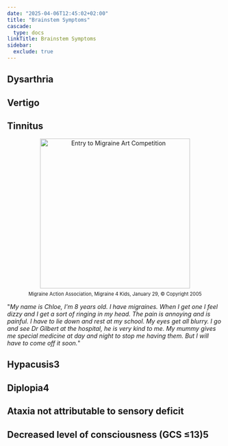```yaml
---
date: "2025-04-06T12:45:02+02:00"
title: "Brainstem Symptoms"
cascade:
  type: docs
linkTitle: Brainstem Symptoms
sidebar:
  exclude: true
---
```


## Dysarthria


## Vertigo

## Tinnitus

<div style="text-align: center;">
  <figure style="display: inline-block; margin: 0 auto;">
    <img
      src="/images/pic_creative5Small_en.gif"
      class="img"
      style="width:350px; height:auto;"
      alt="Entry to Migraine Art Competition" />
    <figcaption style="font-size: 0.8em; margin-top: 0.5em;">
        Migraine Action Association, Migraine 4 Kids, January 29, © Copyright 2005 </figcaption>
  </figure>
</div>

"_My name is Chloe, I'm 8 years old. I have migraines. When I get one I feel dizzy and I get a sort of ringing in my head. The pain is annoying and is painful. I have to lie down and rest at
my school. My eyes get all blurry. I go and see Dr Gilbert at the hospital, he is very kind to me. My mummy gives me special medicine at day and night to stop me having them. But I will have to come off it soon._"

## Hypacusis3

## Diplopia4

## Ataxia not attributable to sensory deficit

## Decreased level of consciousness (GCS ≤13)5
